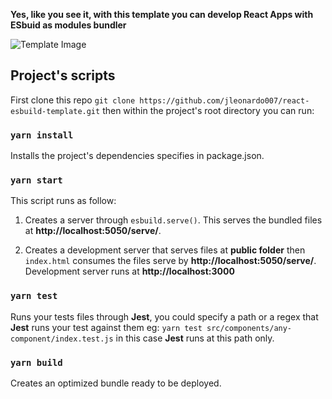 **Yes, like you see it, with this template you can develop React Apps with ESbuid as modules bundler**

![Template Image](https://res.cloudinary.com/ackerman/image/upload/v1629677479/repos-assets/react-esbuild-template_g3zfyo.png)

## Project's scripts

First clone this repo `git clone https://github.com/jleonardo007/react-esbuild-template.git` then within the project's root directory you can run:

### `yarn install`

Installs the project's dependencies specifies in package.json.

### `yarn start`

This script runs as follow:

1. Creates a server through `esbuild.serve()`. This serves the bundled files at **http://localhost:5050/serve/**.

2. Creates a development server that serves files at **public folder** then `index.html` consumes the files serve by **http://localhost:5050/serve/**. Development server runs at **http://localhost:3000**

### `yarn test`

Runs your tests files through **Jest**, you could specify a path or a regex that **Jest** runs your test against them eg: `yarn test src/components/any-component/index.test.js` in this case **Jest** runs at this path only.

### `yarn build`

Creates an optimized bundle ready to be deployed.
